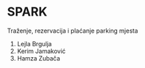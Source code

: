 # SPARK
Traženje, rezervacija i plaćanje parking mjesta

1. Lejla Brgulja
2. Kerim Jamaković
3. Hamza Zubača
